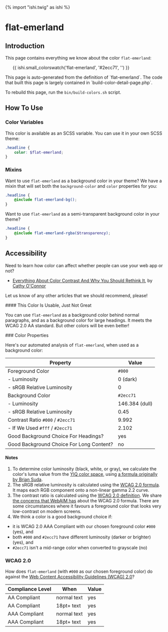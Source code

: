 {% import "ishi.twig" as ishi %}
# flat-emerland

## Introduction

This page contains everything we know about the color `flat-emerland`:

<div class="grid">
    <div class="cell">
        <div class="swatch">
            <ul>
                {{ ishi.small_colorswatch('flat-emerland', '#2ecc71', '') }}
            </ul>
        </div>
    </div>
</div>

<div class="callout attention" markdown="1">
This page is auto-generated from the definition of `flat-emerland`. The code that built this page is largely contained in `build-color-detail-page.php`.

To rebuild this page, run the `bin/build-colors.sh` script.
</div>

## How To Use

### Color Variables

This color is available as an SCSS variable. You can use it in your own SCSS theme:

```scss
.headline {
    color: $flat-emerland;
}
```

### Mixins

Want to use `flat-emerland` as a background color in your theme? We have a mixin that will set both the `background-color` and `color` properties for you:

```scss
.headline {
    @include flat-emerland-bg();
}
```

Want to use `flat-emerland` as a semi-transparent background color in your theme?

```scss
.headline {
    @include flat-emerland-rgba($transparency);
}
```

## Accessibility

Need to learn how color can affect whether people can use your web app or not?

* [Everything About Color Contrast And Why You Should Rethink It](https://www.smashingmagazine.com/2014/10/color-contrast-tips-and-tools-for-accessibility/), by [Cathy O'Connor](http://www.twitter.com/cagocon)

Let us know of any other articles that we should recommend, please!
<div class="callout warning" markdown="1">
#### This Color Is Usable, Just Not Great

You can use `flat-emerland` as a background color behind normal paragraphs, and as a background color for large headings. It meets the WCAG 2.0 AA standard. But other colors will be even better!
</div>
### Color Properties

Here's our automated analysis of `flat-emerland`, when used as a background color:

Property | Value
---------|------
Foreground Color | `#000`
- Luminosity | 0 (dark)
- sRGB Relative Luminosity | 0
Background Color | `#2ecc71`
- Luminosity | 146.384 (dull)
- sRGB Relative Luminosity | 0.45
Contrast Ratio `#000` / `#2ecc71` | 9.992
- If We Used `#fff` / `#2ecc71` | 2.102
Good Background Choice For Headings? | yes
Good Background Choice For Long Content? | no

#### Notes

1. To determine color luminosity (black, white, or gray), we calculate the color's luma value from the [YIQ color space](https://en.wikipedia.org/wiki/YIQ), using [a formula originally by Brian Suda](https://24ways.org/2010/calculating-color-contrast/).
1. The sRGB relative luminosity is calculated using the [WCAG 2.0 formula](https://www.w3.org/TR/WCAG20/#relativeluminancedef). It maps each RGB component onto a non-linear gamma 2.2 curve.
1. The contrast ratio is calculated using the [WCAG 2.0 definition](https://www.w3.org/TR/2008/REC-WCAG20-20081211/#contrast-ratiodef). We share [the concerns that WebAIM has](http://webaim.org/blog/wcag-2-1-feedback/) about the WCAG 2.0 formula. There are some circumstances where it favours a foreground color that looks very low-contrast on modern screens.
1. We think a color is a good background choice if:
  - it is WCAG 2.0 AAA Compliant with our chosen foreground color `#000` (yes), and
  - both `#000` and `#2ecc71` have different luminosity (darker or brighter) (yes), and
  - `#2ecc71` isn't a mid-range color when converted to grayscale (no)

### WCAG 2.0

How does `flat-emerland` (with `#000` as our chosen foreground color) do against the [Web Content Accessibility Guidelines (WCAG) 2.0](https://www.w3.org/TR/WCAG20/)?

Compliance Level | When | Value
-----------------|------|------
AA Compliant | normal text | yes
AA Compliant | 18pt+ text | yes
AAA Compliant | normal text | yes
AAA Compliant | 18pt+ text | yes